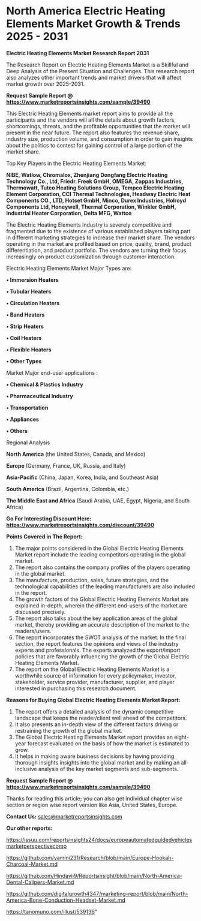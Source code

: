 # North America Electric Heating Elements Market Growth & Trends 2025 - 2031

<strong>Electric Heating Elements Market Research Report 2031</strong>

The Research Report on Electric Heating Elements Market is a Skillful and Deep Analysis of the Present Situation and Challenges. This research report also analyzes other important trends and market drivers that will affect market growth over 2025-2031.

<strong>Request Sample Report @ <a href=https://www.marketreportsinsights.com/sample/39490>https://www.marketreportsinsights.com/sample/39490</a></strong>

This Electric Heating Elements market report aims to provide all the participants and the vendors will all the details about growth factors, shortcomings, threats, and the profitable opportunities that the market will present in the near future. The report also features the revenue share, industry size, production volume, and consumption in order to gain insights about the politics to contest for gaining control of a large portion of the market share.

Top Key Players in the Electric Heating Elements Market:

<strong>NIBE, Watlow, Chromalox, Zhenjiang Dongfang Electric Heating Technology Co., Ltd, Friedr. Freek GmbH, OMEGA, Zoppas Industries, Thermowatt, Tutco Heating Solutions Group, Tempco Electric Heating Element Corporation, CCI Thermal Technologies, Headway Electric Heat Components CO., LTD, Hotset GmbH, Minco, Durex Industries, Holroyd Components Ltd, Honeywell, Thermal Corporation, Winkler GmbH, Industrial Heater Corporation, Delta MFG, Wattco</strong>

The Electric Heating Elements Industry is severely competitive and fragmented due to the existence of various established players taking part in different marketing strategies to increase their market share. The vendors operating in the market are profiled based on price, quality, brand, product differentiation, and product portfolio. The vendors are turning their focus increasingly on product customization through customer interaction.

Electric Heating Elements Market Major Types are:

<strong>•  Immersion Heaters

•  Tubular Heaters

•  Circulation Heaters

•  Band Heaters

•  Strip Heaters

•  Coil Heaters

•  Flexible Heaters

•  Other Types</strong>

Market Major end-user applications :

<strong>•  Chemical & Plastics Industry

•  Pharmaceutical Industry

•  Transportation  

•  Appliances

•  Others</strong>

Regional Analysis

</u><strong><b>North America</b></strong> (the United States, Canada, and Mexico)

<strong><b>Europe </b></strong>(Germany, France, UK, Russia, and Italy)

<strong><b>Asia-Pacific</b></strong> (China, Japan, Korea, India, and Southeast Asia)

<strong><b>South America</b></strong> (Brazil, Argentina, Colombia, etc.)

<strong><b>The Middle East and Africa</b></strong> (Saudi Arabia, UAE, Egypt, Nigeria, and South Africa)

<strong>Go For Interesting Discount Here: <a href=https://www.marketreportsinsights.com/discount/39490>https://www.marketreportsinsights.com/discount/39490</a></strong>

<strong>Points Covered in The Report:</strong>
<ol>
  <li>The major points considered in the Global Electric Heating Elements Market report include the leading competitors operating in the global market.</li>
  <li>The report also contains the company profiles of the players operating in the global market.</li>
  <li>The manufacture, production, sales, future strategies, and the technological capabilities of the leading manufacturers are also included in the report.</li>
  <li>The growth factors of the Global Electric Heating Elements Market are explained in-depth, wherein the different end-users of the market are discussed precisely.</li>
  <li>The report also talks about the key application areas of the global market, thereby providing an accurate description of the market to the readers/users.</li>
  <li>The report incorporates the SWOT analysis of the market. In the final section, the report features the opinions and views of the industry experts and professionals. The experts analyzed the export/import policies that are favorably influencing the growth of the Global Electric Heating Elements Market.</li>
  <li>The report on the Global Electric Heating Elements Market is a worthwhile source of information for every policymaker, investor, stakeholder, service provider, manufacturer, supplier, and player interested in purchasing this research document.</li>
</ol>
<strong>Reasons for Buying Global Electric Heating Elements Market Report:</strong>

<ol>
  <li>The report offers a detailed analysis of the dynamic competitive landscape that keeps the reader/client well ahead of the competitors.</li>
  <li>It also presents an in-depth view of the different factors driving or restraining the growth of the global market.</li>
  <li>The Global Electric Heating Elements Market report provides an eight-year forecast evaluated on the basis of how the market is estimated to grow.</li>
  <li>It helps in making aware business decisions by having providing thorough insights insights into the global market and by making an all-inclusive analysis of the key market segments and sub-segments.</li>
</ol>
<strong>Request Sample Report @ <a href=https://www.marketreportsinsights.com/sample/39490>https://www.marketreportsinsights.com/sample/39490</a></strong>


Thanks for reading this article; you can also get individual chapter wise section or region wise report version like Asia, United States, Europe.

<strong>Contact Us:</strong>
sales@marketreportsinsights.com

<strong>Our other reports:</strong>

<a href=https://issuu.com/reportsinsights24/docs/europeautomatedguidedvehiclesmarketperspectivecomp>https://issuu.com/reportsinsights24/docs/europeautomatedguidedvehiclesmarketperspectivecomp</a>

<a href=https://github.com/yamini231/Research/blob/main/Europe-Hookah-Charcoal-Market.md>https://github.com/yamini231/Research/blob/main/Europe-Hookah-Charcoal-Market.md</a>

<a href=https://github.com/Hindavii9/Reportsinsight/blob/main/North-America-Dental-Calipers-Market.md>https://github.com/Hindavii9/Reportsinsight/blob/main/North-America-Dental-Calipers-Market.md</a>

<a href=https://github.com/digitalgrowth4347/marketing-report/blob/main/North-America-Bone-Conduction-Headset-Market.md>https://github.com/digitalgrowth4347/marketing-report/blob/main/North-America-Bone-Conduction-Headset-Market.md</a>

<a href=https://tanomuno.com/illust/539136>https://tanomuno.com/illust/539136</a>"
